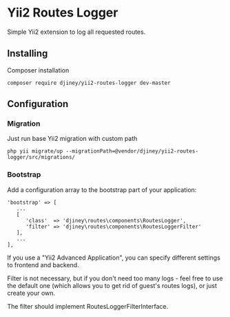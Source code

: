 # Yii2 Routes Logger
Simple Yii2 extension to log all requested routes. 

## Installing

Composer installation

```
composer require djiney/yii2-routes-logger dev-master
```

## Configuration



### Migration

Just run base Yii2 migration with custom path

```
php yii migrate/up --migrationPath=@vendor/djiney/yii2-routes-logger/src/migrations/
```

### Bootstrap

Add a configuration array to the bootstrap part of your application:

```
'bootstrap' => [
   ...
   [
      'class'  => 'djiney\routes\components\RoutesLogger',
      'filter' => 'djiney\routes\components\RoutesLoggerFilter'
   ],
   ...
],
```

If you use a "Yii2 Advanced Application", you can specify different settings to frontend and backend.

Filter is not necessary, but if you don't need too many logs - feel free to use the default one (which allows you to get rid of guest's routes logs), or just create your own.

The filter should implement RoutesLoggerFilterInterface. 
